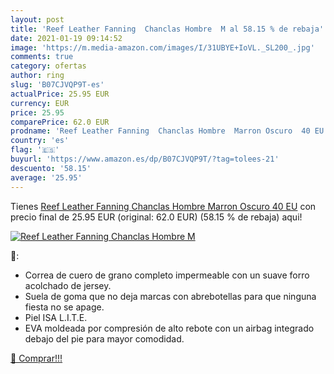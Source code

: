 ```yaml
---
layout: post
title: 'Reef Leather Fanning  Chanclas Hombre  M al 58.15 % de rebaja'
date: 2021-01-19 09:14:52
image: 'https://m.media-amazon.com/images/I/31UBYE+IoVL._SL200_.jpg'
comments: true
category: ofertas
author: ring
slug: 'B07CJVQP9T-es'
actualPrice: 25.95 EUR
currency: EUR
price: 25.95
comparePrice: 62.0 EUR
prodname: 'Reef Leather Fanning  Chanclas Hombre  Marron Oscuro  40 EU'
country: 'es'
flag: '🇪🇸'
buyurl: 'https://www.amazon.es/dp/B07CJVQP9T/?tag=tolees-21'
descuento: '58.15'
average: '25.95'
---
```


Tienes [Reef Leather Fanning  Chanclas Hombre  Marron Oscuro  40 EU](https://www.amazon.es/dp/B07CJVQP9T/?tag=tolees-21) con precio final de  25.95 EUR (original: 62.0 EUR) (58.15 %  de rebaja) aqui!

[![Reef Leather Fanning  Chanclas Hombre  M](https://m.media-amazon.com/images/I/31UBYE+IoVL._SL200_.jpg)](https://www.amazon.es/dp/B07CJVQP9T/?tag=tolees-21)

🔎:

- Correa de cuero de grano completo impermeable con un suave forro acolchado de jersey.
- Suela de goma que no deja marcas con abrebotellas para que ninguna fiesta no se apage.
- Piel ISA L.I.T.E.
- EVA moldeada por compresión de alto rebote con un airbag integrado debajo del pie para mayor comodidad.

[🛒 Comprar!!!](https://www.amazon.es/dp/B07CJVQP9T/?tag=tolees-21)
